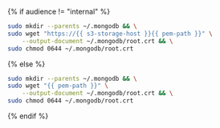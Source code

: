 {% if audience != "internal" %}

```bash
sudo mkdir --parents ~/.mongodb && \
sudo wget "https://{{ s3-storage-host }}{{ pem-path }}" \
    --output-document ~/.mongodb/root.crt && \
sudo chmod 0644 ~/.mongodb/root.crt
```

{% else %}

```bash
sudo mkdir --parents ~/.mongodb && \
sudo wget "{{ pem-path }}" \
    --output-document ~/.mongodb/root.crt && \
sudo chmod 0644 ~/.mongodb/root.crt
```

{% endif %}
